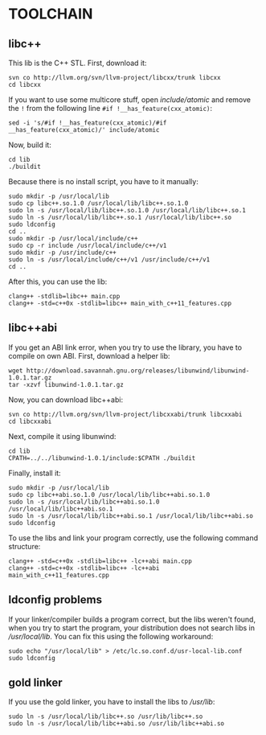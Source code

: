 TOOLCHAIN
=========

libc++
------

This lib is the C++ STL. First, download it:

	svn co http://llvm.org/svn/llvm-project/libcxx/trunk libcxx
	cd libcxx

If you want to use some multicore stuff, open *include/atomic* and remove the `!` from the following line `#if !__has_feature(cxx_atomic)`:

	sed -i 's/#if !__has_feature(cxx_atomic)/#if __has_feature(cxx_atomic)/' include/atomic

Now, build it:

	cd lib
	./buildit

Because there is no install script, you have to it manually:

	sudo mkdir -p /usr/local/lib
	sudo cp libc++.so.1.0 /usr/local/lib/libc++.so.1.0
	sudo ln -s /usr/local/lib/libc++.so.1.0 /usr/local/lib/libc++.so.1
	sudo ln -s /usr/local/lib/libc++.so.1 /usr/local/lib/libc++.so
	sudo ldconfig
	cd ..
	sudo mkdir -p /usr/local/include/c++
	sudo cp -r include /usr/local/include/c++/v1
	sudo mkdir -p /usr/include/c++
	sudo ln -s /usr/local/include/c++/v1 /usr/include/c++/v1
	cd ..

After this, you can use the lib:

	clang++ -stdlib=libc++ main.cpp
	clang++ -std=c++0x -stdlib=libc++ main_with_c++11_features.cpp


libc++abi
---------

If you get an ABI link error, when you try to use the library, you have to compile on own ABI. First, download a helper lib:

	wget http://download.savannah.gnu.org/releases/libunwind/libunwind-1.0.1.tar.gz
	tar -xzvf libunwind-1.0.1.tar.gz

Now, you can download libc++abi:

	svn co http://llvm.org/svn/llvm-project/libcxxabi/trunk libcxxabi
	cd libcxxabi

Next, compile it using libunwind:

	cd lib
	CPATH=../../libunwind-1.0.1/include:$CPATH ./buildit

Finally, install it:

	sudo mkdir -p /usr/local/lib
	sudo cp libc++abi.so.1.0 /usr/local/lib/libc++abi.so.1.0
	sudo ln -s /usr/local/lib/libc++abi.so.1.0 /usr/local/lib/libc++abi.so.1
	sudo ln -s /usr/local/lib/libc++abi.so.1 /usr/local/lib/libc++abi.so
	sudo ldconfig

To use the libs and link your program correctly, use the following command structure:

	clang++ -std=c++0x -stdlib=libc++ -lc++abi main.cpp
	clang++ -std=c++0x -stdlib=libc++ -lc++abi main_with_c++11_features.cpp


ldconfig problems
-----------------

If your linker/compiler builds a program correct, but the libs weren't found, when you try to start the program, your distribution does not search libs in */usr/local/lib*. You can fix this using the following workaround:

	sudo echo "/usr/local/lib" > /etc/lc.so.conf.d/usr-local-lib.conf
	sudo ldconfig


gold linker
-----------

If you use the gold linker, you have to install the libs to */usr/lib*:

	sudo ln -s /usr/local/lib/libc++.so /usr/lib/libc++.so
	sudo ln -s /usr/local/lib/libc++abi.so /usr/lib/libc++abi.so

